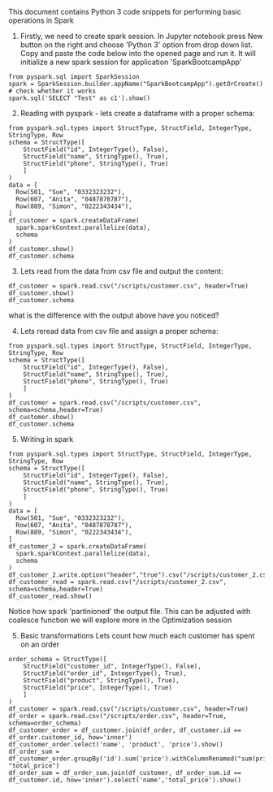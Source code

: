 This document contains Python 3 code snippets for performing 
basic operations in Spark


1. Firstly, we need to create spark session.
In Jupyter notebook press New button on the right and choose 'Python 3' option from drop down list.
 Copy and paste the code below into the opened page and run it. It will initialize
 a new spark session for application 'SparkBootcampApp'
```
from pyspark.sql import SparkSession
spark = SparkSession.builder.appName("SparkBootcampApp").getOrCreate()
# check whether it works
spark.sql('SELECT "Test" as c1').show()
```

2. Reading with pyspark - lets create a dataframe with a proper schema:
```
from pyspark.sql.types import StructType, StructField, IntegerType, StringType, Row
schema = StructType([
    StructField("id", IntegerType(), False),
    StructField("name", StringType(), True),
    StructField("phone", StringType(), True)
    ]
)
data = [
  Row(501, "Sue", "0332323232"),
  Row(607, "Anita", "0487878787"),
  Row(889, "Simon", "0222343434"),
]
df_customer = spark.createDataFrame(
  spark.sparkContext.parallelize(data),
  schema
)
df_customer.show()
df_customer.schema
```

3. Lets read from the data from csv file and output the content:
```
df_customer = spark.read.csv("/scripts/customer.csv", header=True)
df_customer.show()
df_customer.schema
```
what is the difference with the output above have you noticed?

4. Lets reread data from csv file and assign a proper schema:
```
from pyspark.sql.types import StructType, StructField, IntegerType, StringType, Row
schema = StructType([
    StructField("id", IntegerType(), False),
    StructField("name", StringType(), True),
    StructField("phone", StringType(), True)
    ]
)
df_customer = spark.read.csv("/scripts/customer.csv", schema=schema,header=True)
df_customer.show()
df_customer.schema
```

5. Writing in spark
```
from pyspark.sql.types import StructType, StructField, IntegerType, StringType, Row
schema = StructType([
    StructField("id", IntegerType(), False),
    StructField("name", StringType(), True),
    StructField("phone", StringType(), True)
    ]
)
data = [
  Row(501, "Sue", "0332323232"),
  Row(607, "Anita", "0487878787"),
  Row(889, "Simon", "0222343434"),
]
df_customer_2 = spark.createDataFrame(
  spark.sparkContext.parallelize(data),
  schema
)
df_customer_2.write.option("header","true").csv("/scripts/customer_2.csv")
df_customer_read = spark.read.csv("/scripts/customer_2.csv", schema=schema,header=True)
df_customer_read.show()
```
Notice how spark 'partinioned' the output file. This can be adjusted with coalesce function 
we will explore more in the Optimization session

5. Basic transformations
Lets count how much each customer has spent on an order
```
order_schema = StructType([
    StructField("customer_id", IntegerType(), False),
    StructField("order_id", IntegerType(), True),
    StructField("product", StringType(), True),
    StructField("price", IntegerType(), True)
    ]
)
df_customer = spark.read.csv("/scripts/customer.csv", header=True)
df_order = spark.read.csv("/scripts/order.csv", header=True, schema=order_schema)
df_customer_order = df_customer.join(df_order, df_customer.id == df_order.customer_id, how='inner')
df_customer_order.select('name', 'product', 'price').show()
df_order_sum = df_customer_order.groupBy('id').sum('price').withColumnRenamed("sum(price)", "total_price")
df_order_sum = df_order_sum.join(df_customer, df_order_sum.id == df_customer.id, how='inner').select('name','total_price').show()
```